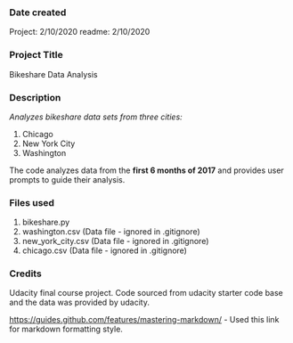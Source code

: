 ### Date created
Project: 2/10/2020
readme: 2/10/2020

### Project Title
Bikeshare Data Analysis

### Description
*Analyzes bikeshare data sets from three cities:*
1. Chicago
2. New York City
3. Washington

The code analyzes data from the **first 6 months of 2017** and provides user prompts to guide their analysis.

### Files used
1. bikeshare.py
2. washington.csv (Data file - ignored in .gitignore)
3. new_york_city.csv (Data file - ignored in .gitignore)
4. chicago.csv (Data file - ignored in .gitignore)

### Credits
Udacity final course project. Code  sourced from udacity starter code base and the data was provided by udacity.

https://guides.github.com/features/mastering-markdown/ - Used this link for markdown formatting style.


